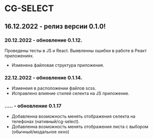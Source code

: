 # CG-SELECT

## 16.12.2022 - релиз версии 0.1.0!

### 20.12.2022 - обновление 0.1.12.

Проведены тесты в JS и React. Выявленны ошибки в работе в Реакт приложениях.

- Изменена файловая структура приложения.

### 22.12.2022 - обновление 0.1.14.

- Изменеия в расположении файлов scss.
- Исправлено влияние стилей селекта на JS приложение.

### ..... - обновление 0.1.17

- Добавленна возможность менять отображения селекта на телефонах (нативный/cg-select).
- Добавленна возможность менять отображения листа с выбором (обычный/модальное окно)
